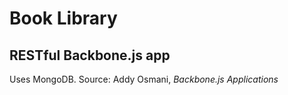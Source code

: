 # Book Library #
## RESTful Backbone.js app ###
Uses MongoDB. Source: Addy Osmani, *Backbone.js Applications*